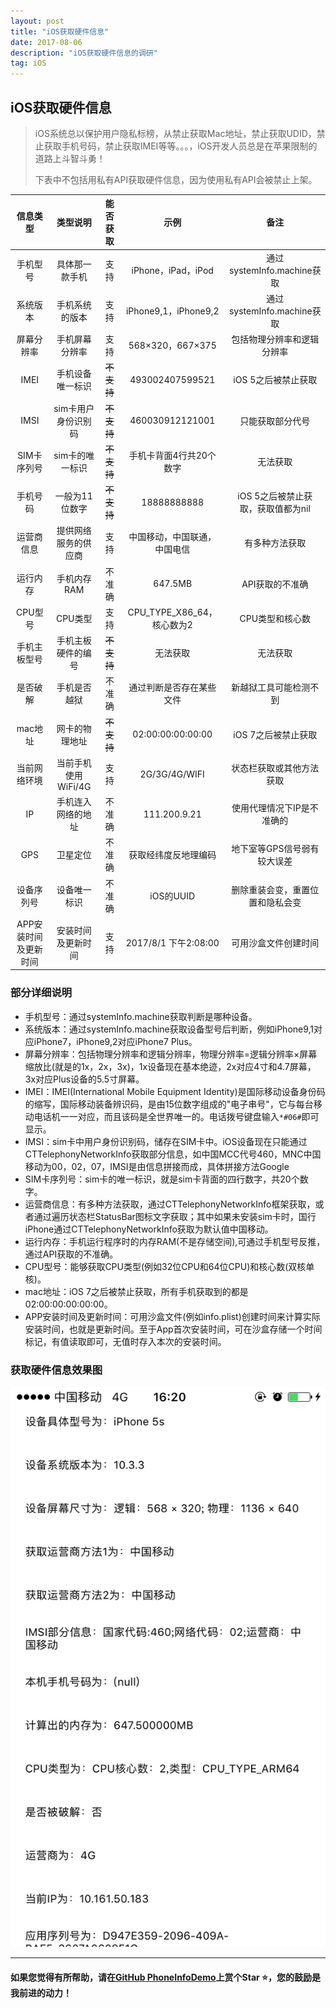 ```yaml
---
layout: post
title: "iOS获取硬件信息"
date: 2017-08-06 
description: "iOS获取硬件信息的调研"
tag: iOS 
---  
```



## iOS获取硬件信息

> iOS系统总以保护用户隐私标榜，从禁止获取Mac地址，禁止获取UDID，禁止获取手机号码，禁止获取IMEI等等。。。，iOS开发人员总是在苹果限制的道路上斗智斗勇！
> 
> 下表中不包括用私有API获取硬件信息，因为使用私有API会被禁止上架。
> 


|信息类型|类型说明|能否获取|示例|备注|
|:---:|:---:|:---:|:---:|:---:|
|手机型号|具体那一款手机|支持|iPhone，iPad，iPod|通过systemInfo.machine获取|
|系统版本|手机系统的版本|支持|iPhone9,1，iPhone9,2|通过systemInfo.machine获取|
|屏幕分辨率|手机屏幕分辨率|支持|568×320，667×375|包括物理分辨率和逻辑分辨率|
|IMEI|手机设备唯一标识|~~不支持~~|493002407599521|iOS 5之后被禁止获取|
|IMSI|sim卡用户身份识别码|~~不支持~~|460030912121001|只能获取部分代号|
|SIM卡序列号|sim卡的唯一标识|~~不支持~~|手机卡背面4行共20个数字|无法获取|
|手机号码|一般为11位数字|~~不支持~~|18888888888|iOS 5之后被禁止获取，获取值都为nil|
|运营商信息|提供网络服务的供应商|支持|中国移动，中国联通，中国电信|有多种方法获取|
|运行内存|手机内存RAM|不准确|647.5MB|API获取的不准确|
|CPU型号|CPU类型|支持|CPU_TYPE_X86_64，核心数为2|CPU类型和核心数|
|手机主板型号|手机主板硬件的编号|~~不支持~~|无法获取|无法获取|
|是否破解|手机是否越狱|不准确|通过判断是否存在某些文件|新越狱工具可能检测不到|
|mac地址|网卡的物理地址|~~不支持~~|02:00:00:00:00:00|iOS 7之后被禁止获取|
|当前网络环境|当前手机使用WiFi/4G|支持|2G/3G/4G/WIFI|状态栏获取或其他方法获取|
|IP|手机连入网络的地址|不准确|111.200.9.21|使用代理情况下IP是不准确的|
|GPS|卫星定位|不准确|获取经纬度反地理编码|地下室等GPS信号弱有较大误差|
|设备序列号|设备唯一标识|不准确|iOS的UUID|删除重装会变，重置位置和隐私会变|
|APP安装时间及更新时间|安装时间及更新时间|支持|2017/8/1 下午2:08:00|可用沙盒文件创建时间|

### 部分详细说明

* 手机型号：通过systemInfo.machine获取判断是哪种设备。
* 系统版本：通过systemInfo.machine获取设备型号后判断，例如iPhone9,1对应iPhone7，iPhone9,2对应iPhone7 Plus。
* 屏幕分辨率：包括物理分辨率和逻辑分辨率，物理分辨率=逻辑分辨率×屏幕缩放比(就是的1x，2x，3x)，1x设备现在基本绝迹，2x对应4寸和4.7屏幕，3x对应Plus设备的5.5寸屏幕。
* IMEI：IMEI(International Mobile Equipment Identity)是国际移动设备身份码的缩写，国际移动装备辨识码，是由15位数字组成的"电子串号"，它与每台移动电话机一一对应，而且该码是全世界唯一的。电话拨号键盘输入`*#06#`即可显示。
* IMSI：sim卡中用户身份识别码，储存在SIM卡中。iOS设备现在只能通过CTTelephonyNetworkInfo获取部分信息，如中国MCC代号460，MNC中国移动为00，02，07，IMSI是由信息拼接而成，具体拼接方法Google
* SIM卡序列号：sim卡的唯一标识，就是sim卡背面的四行数字，共20个数字。
* 运营商信息：有多种方法获取，通过CTTelephonyNetworkInfo框架获取，或者通过遍历状态栏StatusBar图标文字获取；其中如果未安装sim卡时，国行iPhone通过CTTelephonyNetworkInfo获取为默认值中国移动。 
* 运行内存：手机运行程序时的内存RAM(不是存储空间),可通过手机型号反推，通过API获取的不准确。
* CPU型号：能够获取CPU类型(例如32位CPU和64位CPU)和核心数(双核单核)。
* mac地址：iOS 7之后被禁止获取，所有手机获取到的都是02:00:00:00:00:00。
* APP安装时间及更新时间：可用沙盒文件(例如info.plist)创建时间来计算实际安装时间，也就是更新时间。至于App首次安装时间，可在沙盒存储一个时间标记，有值读取即可，无值时存入本次的安装时间。

### 获取硬件信息效果图

![硬件信息截图](https://raw.githubusercontent.com/muzipiao/GitHubImages/master/keychainImages/phoneInfo.PNG)

---------------------------------

#### 如果您觉得有所帮助，请在[GitHub PhoneInfoDemo](https://github.com/muzipiao/PhoneInfoDemo)上赏个Star ⭐️，您的鼓励是我前进的动力！
